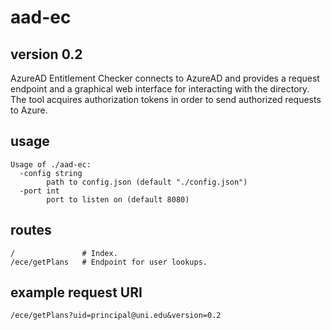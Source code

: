 # aad-ec
## version 0.2

AzureAD Entitlement Checker connects to AzureAD and provides a request endpoint and a graphical web interface for interacting with the directory. The tool acquires authorization tokens in order to send authorized requests to Azure.

## usage
```
Usage of ./aad-ec:
  -config string
        path to config.json (default "./config.json")
  -port int
        port to listen on (default 8080)
```

## routes
```
/               # Index.
/ece/getPlans   # Endpoint for user lookups.
```

## example request URI
```
/ece/getPlans?uid=principal@uni.edu&version=0.2
```
